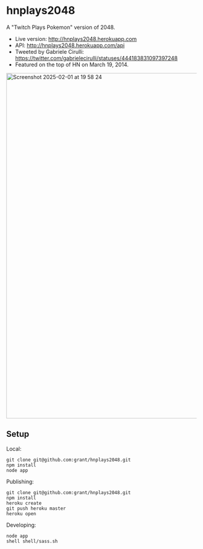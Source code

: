 hnplays2048
===========

A "Twitch Plays Pokemon" version of 2048.

* Live version: http://hnplays2048.herokuapp.com
* API: http://hnplays2048.herokuapp.com/api
* Tweeted by Gabriele Cirulli: https://twitter.com/gabrielecirulli/statuses/444183831097397248
* Featured on the top of HN on March 19, 2014.

<img width="916" alt="Screenshot 2025-02-01 at 19 58 24" src="https://github.com/user-attachments/assets/69a20eff-1a6d-40de-88b1-3009bcc1c718" />

## Setup

Local:

```
git clone git@github.com:grant/hnplays2048.git
npm install
node app
```

Publishing:

```
git clone git@github.com:grant/hnplays2048.git
npm install
heroku create
git push heroku master
heroku open
```

Developing:

```
node app
shell shell/sass.sh
```

